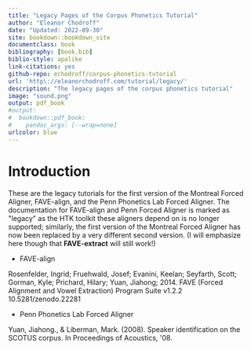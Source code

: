```yaml
--- 
title: "Legacy Pages of the Corpus Phonetics Tutorial"
author: "Eleanor Chodroff"
date: "Updated: 2022-09-30"
site: bookdown::bookdown_site
documentclass: book
bibliography: [book.bib]
biblio-style: apalike
link-citations: yes
github-repo: echodroff/corpus-phonetics-tutorial
url: 'http\://eleanorchodroff.com/tutorial/legacy/'
description: "The legacy pages of the corpus phonetics tutorial"
image: "sound.png"
output: pdf_book
#output:
#  bookdown::pdf_book:
#    pandoc_args: [--wrap=none]
urlcolor: blue
---
```


# Introduction

These are the legacy tutorials for the first version of the Montreal Forced Aligner, FAVE-align, and the Penn Phonetics Lab Forced Aligner. The documentation for FAVE-align and Penn Forced Aligner is marked as "legacy" as the HTK toolkit these aligners depend on is no longer supported; similarly, the first version of the Montreal Forced Aligner has now been replaced by a very different second version. (I will emphasize here though that **FAVE-extract** will still work!) 

+ FAVE-align

Rosenfelder, Ingrid; Fruehwald, Josef; Evanini, Keelan; Seyfarth, Scott; Gorman, Kyle; Prichard, Hilary; Yuan, Jiahong; 2014. FAVE (Forced Alignment and Vowel Extraction) Program Suite v1.2.2 10.5281/zenodo.22281

+ Penn Phonetics Lab Forced Aligner

Yuan, Jiahong., & Liberman, Mark. (2008). Speaker identification on the SCOTUS corpus. In Proceedings of Acoustics, '08.

